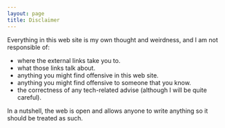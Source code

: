 ```yaml
---
layout: page
title: Disclaimer
---
```


Everything in this web site is my own thought and weirdness, and I am not responsible of:

* where the external links take you to.
* what those links talk about.
* anything you might find offensive in this web site.
* anything you might find offensive to someone that you know.
* the correctness of any tech-related advise (although I will be quite careful).

In a nutshell, the web is open and allows anyone to write anything so it should be treated as such.